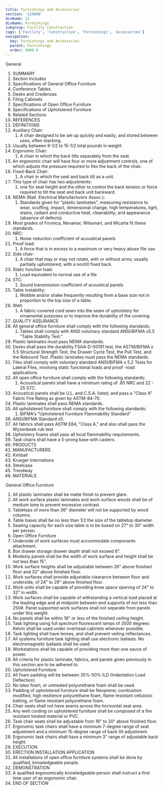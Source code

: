 ```yaml
---
title: Furnishings and Accessories
section: '124000'
divNumb: 12
divName: Furnishings
subgroup: Facility Construction
tags: ['Facility', 'Construction', 'Furnishings', 'Accessories']
navigation:
  key: Furnishings and Accessories
  parent: Furnishings
  order: 4000.0
---
```



General
   1. SUMMARY
   1. Section Includes
   1. Specifications of General Office Furniture
   1. Conference Tables
   1. Desks and Credenzas
   1. Filing Cabinets
   1. Specifications of Open Office Furniture
   1. Specifications of Upholstered Furniture
   1. Related Sections
   1. REFERENCES
   1. DEFINITIONS
   1. Auxiliary Chair:
      1. A chair designed to be set up quickly and easily, and stored between uses, often stacking.
   1. Usually between 9-1/2 to 15-1/2 total pounds in weight.
   1. Ergonomic Chair:
      1. A chair in which the back tilts separately from the seat.
   1. An ergonomic chair will have four or more adjustment controls, one of which adjusts the pressure required to flex the back of the chair.
   1. Fixed-Back Chair:
      1. A chair in which the seat and back tilt as a unit.
   1. This type of chair has two adjustments:
      1. one for seat height and the other to control the back tension or force required to tilt the seat and back unit backward.
   1. NEMA (Natl. Electrical Manufacturers Assoc.):
      1. Standards given for "plastic laminates", measuring resistance to wear, scuffing, impact, dimensional change, high temperatures, light, stains, radiant and conductive heat, cleanability, and appearance (absence of defects).
   1. Most grades of Formica, Nevamar, Wilsonart, and Micarta fit these standards.
   1. NRC:
      1. Noise reduction coefficient of acoustical panels
   1. Proof load:
      1. A force that is in excess to a maximum or very heavy abuse file use.
   1. Side chair:
      1. A chair that may or may not rotate, with or without arms; usually partially upholstered, with a nontilt fixed back.
   1. Static function load:
      1. Load equivalent to normal use of a file
   1. STC:
      1. Sound transmission coefficient of acoustical panels
   1. Table instability:
      1. Wobble and/or shake frequently resulting from a base size not in proportion to the top size of a table.
   1. Welt:
      1. A fabric-covered cord sewn into the seam of upholstery for ornamental purposes or to improve the durability of the covering.
   1. QUALITY ASSURANCE
   1. All general office furniture shall comply with the following standards:
      1. Tables shall comply with ANSI voluntary standard ANSI/BIFMA x5.5 "Table Stability Test."
   1. Plastic laminates must pass NEMA standards.
   1. Desks shall pass the durability FSAA-D-00191 test, the ASTM/BIFMA x 5.5 Structural Strength Test, the Drawer Cycle Test, the Pull Test, and the Rebound Test. Plastic laminates must pass the NEMA standards.
   1. Files shall comply with voluntary standard ANSI/BIFMA x 5.2 Tests for Lateral Files, involving static functional loads and proof -load applications.
   1. All open office furniture shall comply with the following standards:
      1. Acoustical panels shall have a minimum rating of .85 NRC and 22 - 25 STC.
   1. Acoustical panels shall be U.L. and C.S.A. listed, and pass a "Class A" Fabric Fire Rating as given by ASTM-84-70.
   1. Plastic laminates shall pass NEMA standards.
   1. All upholstered furniture shall comply with the following standards:
      1. BIFMA's “Upholstered Furniture Flammability Standard”
   1. ANSI/BIFMA Standard x5.
   1. All fabrics shall pass ASTM E84, "Class A," and also shall pass the Wyzenbeek rub test
   1. Upholstery foams shall pass all local flammability requirements.
   1. Task chairs shall have a 5-prong base with casters.
   1. PRODUCTS
   1. MANUFACTURERS
   1. Kimball
   1. Krueger Internations
   1. Steelcase
   1. Trendway
   1. MATERIALS

General
 Office Furniture
   1. All plastic laminates shall be matte finish to prevent glare.
   1. All work surface plastic laminates and work surface woods shall be of medium tone to prevent excessive contrast.
   1. Tabletops of more than 36" diameter will not be supported by wood columns.
   1. Table bases shall be no less than 1/2 the size of the tabletop diameter.
   1. Seating capacity for each size table is to be based on 27" to 30" width per person.
   1. Open Office Furniture
   1. Underside of work surfaces must accommodate components attachment.
   1. Box drawer storage drawer depth shall not exceed 6".
   1. Modesty panels shall be the width of work surface and height shall be not less than 15".
   1. Work surface heights shall be adjustable between 26" above finished floor and 32" above finished floor.
   1. Work surfaces shall provide adjustable clearance between floor and underside, of 24" to 29" above finished floor.
   1. Work units shall be capable of providing knee space opening of 24" to 32" in width.
   1. Work surfaces shall be capable of withstanding a vertical load placed at the leading edge and at midpoint between end supports of not less than 250#. Panel supported work surfaces shall not separate from panels under this weight.
   1. No panels shall be within 18" or less of the finished ceiling height.
   1. Task lighting using full spectrum fluorescent lamps of 3500 degrees Kelvin shall be used under overhead cabinets whenever possible.
   1. Task lighting shall have lenses, and shall prevent veiling reflectances.
   1. All systems furniture task lighting shall use electronic ballasts. No electromagnetic ballasts shall be used.
   1. Workstations shall be capable of providing more than one sauce of power.
   1. All criteria for plastic laminate, fabrics, and panels given previously in this section are to be adhered to.
   1. Upholstered Furniture
   1. All foam padding will be between 35%-50% ILD (Indentation Load Deflection)
   1. No latex foam, or untreated polyurethane foam shall be used.
   1. Padding of upholstered furniture shall be Neoprene; combustion modified, high resilience polyurethane foam, flame resistant cellulosic batting, or flame resistant polyurethane foam.
   1. Chair seats shall not have seams across the horizontal seat area.
   1. Any welt cording on upholstered furniture shall be composed of a fire resistant treated material or PVC.
   1. Task chair seats shall be adjustable from 16" to 20" above finished floor.
   1. Ergonomic task chairs shall have a minimum 7-degree range of seat adjustment and a minimum 15-degree range of back tilt adjustment.
   1. Ergonomic task chairs shall have a minimum 3" range of adjustable back height.
   1. EXECUTION
   1. ERECTION INSTALLATION APPLICATION
   1. All installations of open office furniture systems shall be done by qualified, knowledgeable people.
   1. DEMONSTRATION
   1. A qualified ergonomically knowledgeable person shall instruct a first time user of an ergonomic chair.
1. END OF SECTION

